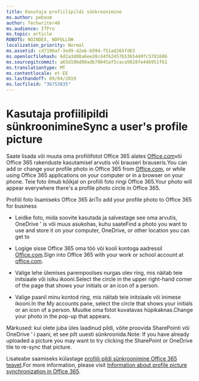 ```yaml
---
title: Kasutaja profiilipildi sünkroonimine
ms.author: pebaum
author: Techwriter40
ms.audience: ITPro
ms.topic: article
ROBOTS: NOINDEX, NOFOLLOW
localization_priority: Normal
ms.assetid: cd7196af-3ed9-42e6-b594-f51ad265fd63
ms.openlocfilehash: 6d2a3d08a6ee20cd4f62457b5365449fc5781606
ms.sourcegitcommit: a65d196d00adb70045af5caca9828fe44b951f61
ms.translationtype: MT
ms.contentlocale: et-EE
ms.lasthandoff: 09/04/2019
ms.locfileid: "36753835"
---
```

# <a name="sync-a-users-profile-picture"></a><span data-ttu-id="3a26f-102">Kasutaja profiilipildi sünkroonimine</span><span class="sxs-lookup"><span data-stu-id="3a26f-102">Sync a user's profile picture</span></span>

<span data-ttu-id="3a26f-103">Saate lisada või muuta oma profiilifotot Office 365 alates [Office.com](http://www.office.com)või Office 365 rakenduste kasutamisel arvutis või brauseri brauseris.</span><span class="sxs-lookup"><span data-stu-id="3a26f-103">You can add or change your profile photo in Office 365 from [Office.com](http://www.office.com), or while using Office 365 applications on your computer or in a browser on your phone.</span></span> <span data-ttu-id="3a26f-104">Teie foto ilmub kõikjal on profiili foto ringi Office 365.</span><span class="sxs-lookup"><span data-stu-id="3a26f-104">Your photo will appear everywhere there's a profile photo circle in Office 365.</span></span>

<span data-ttu-id="3a26f-105">Profiili foto lisamiseks Office 365 äri</span><span class="sxs-lookup"><span data-stu-id="3a26f-105">To add your profile photo to Office 365 for business</span></span>

- <span data-ttu-id="3a26f-106">Leidke foto, mida soovite kasutada ja salvestage see oma arvutis, OneDrive ' is või muus asukohas, kuhu saate</span><span class="sxs-lookup"><span data-stu-id="3a26f-106">Find a photo you want to use and store it on your computer, OneDrive, or other location you can get to</span></span>

- <span data-ttu-id="3a26f-107">Logige sisse Office 365 oma töö või kooli kontoga aadressil [Office.com](http://www.office.com).</span><span class="sxs-lookup"><span data-stu-id="3a26f-107">Sign into Office 365 with your work or school account at [office.com](http://www.office.com).</span></span>

- <span data-ttu-id="3a26f-108">Valige lehe ülemises parempoolses nurgas olev ring, mis näitab teie initsiaale või isiku ikooni.</span><span class="sxs-lookup"><span data-stu-id="3a26f-108">Select the circle in the upper right-hand corner of the page that shows your initials or an icon of a person.</span></span>

- <span data-ttu-id="3a26f-109">Valige paanil minu kontod ring, mis näitab teie initsiaale või inimese ikooni.</span><span class="sxs-lookup"><span data-stu-id="3a26f-109">In the My accounts pane, select the circle that shows your initials or an icon of a person.</span></span> <span data-ttu-id="3a26f-110">Muutke oma fotot kuvatavas hüpikaknas.</span><span class="sxs-lookup"><span data-stu-id="3a26f-110">Change your photo in the pop-up that appears.</span></span>

<span data-ttu-id="3a26f-111">Märkused: kui olete juba üles laadinud pildi, võite proovida SharePointi või OneDrive ' i paani, et see pilt uuesti sünkroonida.</span><span class="sxs-lookup"><span data-stu-id="3a26f-111">Note: If you have already uploaded a picture you may want to try clicking the SharePoint or OneDrive tile to re-sync that picture.</span></span>

<span data-ttu-id="3a26f-112">Lisateabe saamiseks külastage [profiili pildi sünkroonimine Office 365 teavet](https://support.office.com/article/information-about-profile-picture-synchronization-in-office-365-20594d76-d054-4af4-a660-401133e3d48a).</span><span class="sxs-lookup"><span data-stu-id="3a26f-112">For more information, please visit [Information about profile picture synchronization in Office 365](https://support.office.com/article/information-about-profile-picture-synchronization-in-office-365-20594d76-d054-4af4-a660-401133e3d48a).</span></span>
